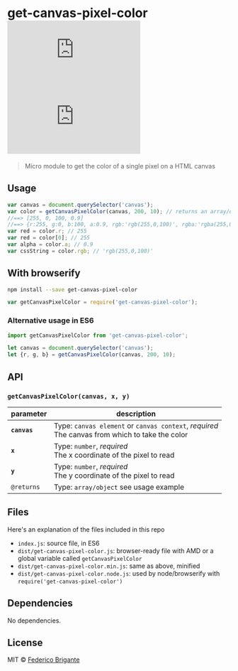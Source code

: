 # get-canvas-pixel-color [![module size](https://badge-size.herokuapp.com/bfred-it/get-canvas-pixel-color/master/dist/get-canvas-pixel-color.min.js?cache=0) ![module gzipped size](https://badge-size.herokuapp.com/bfred-it/get-canvas-pixel-color/master/dist/get-canvas-pixel-color.min.js?compression=gzip&cache=0)](https://github.com/bfred-it/get-canvas-pixel-color/blob/master/dist/get-canvas-pixel-color.min.js)

> Micro module to get the color of a single pixel on a HTML canvas

## Usage

```js
var canvas = document.querySelector('canvas');
var color = getCanvasPixelColor(canvas, 200, 10); // returns an array/object
//==> [255, 0, 100, 0.9]
//==> {r:255, g:0, b:100, a:0.9, rgb:'rgb(255,0,100)', rgba:'rgba(255,0,100,0.9)'}
var red = color.r; // 255
var red = color[0]; // 255
var alpha = color.a; // 0.9
var cssString = color.rgb; // 'rgb(255,0,100)'
```

## With browserify

```sh
npm install --save get-canvas-pixel-color
```

```js
var getCanvasPixelColor = require('get-canvas-pixel-color');
```

### Alternative usage in ES6

```js
import getCanvasPixelColor from 'get-canvas-pixel-color';

let canvas = document.querySelector('canvas');
let {r, g, b} = getCanvasPixelColor(canvas, 200, 10);
```

## API

### `getCanvasPixelColor(canvas, x, y)`

parameter | description
--- | ---
**`canvas`** | Type: `canvas element` or `canvas context`, *required* <br> The canvas from which to take the color
**`x`** | Type: `number`, *required* <br> The x coordinate of the pixel to read
**`y`** | Type: `number`, *required* <br> The y coordinate of the pixel to read
`@returns` | Type: `array/object` see usage example

## Files

Here's an explanation of the files included in this repo

* `index.js`: source file, in ES6
* `dist/get-canvas-pixel-color.js`: browser-ready file with AMD or a global variable called `getCanvasPixelColor`
* `dist/get-canvas-pixel-color.min.js`: same as above, minified
* `dist/get-canvas-pixel-color.node.js`: used by node/browserify with `require('get-canvas-pixel-color')`

## Dependencies

No dependencies.

## License

MIT © [Federico Brigante](http://twitter.com/bfred_it)
